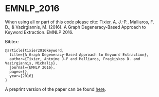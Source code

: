 # EMNLP_2016

When using all or part of this code please cite: Tixier, A. J.-P., Malliaros, F. D., & Vazirgiannis, M. (2016). A Graph Degeneracy-Based Approach to Keyword Extraction. EMNLP 2016.

Bibtex:

````
@article{tixier2016keyword,
  title={A Graph Degeneracy-Based Approach to Keyword Extraction},
  author={Tixier, Antoine J-P and Malliaros, Fragkiskos D. and Vazirgiannis, Michalis},
  journal={EMNLP 2016},
  pages={},
  year={2016}
}
````

A preprint version of the paper can be found [here](http://www.lix.polytechnique.fr/Labo/Antoine.Tixier/EMNLP_2016_keyword.pdf).